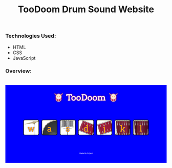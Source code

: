 <html>
<body>
    <header>
        <h1>TooDoom Drum Sound Website</h1>
    </header>
    <h3>Technologies Used:</h3>
    <ul>
        <li>HTML</li>
        <li>CSS</li>
        <li>JavaScript</li>
    </ul>
    <h3>Overview:</h3>
    <br>
    <img src="./images/TooDoom.png">
</body>
</html>
